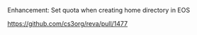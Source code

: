 Enhancement: Set quota when creating home directory in EOS

https://github.com/cs3org/reva/pull/1477
